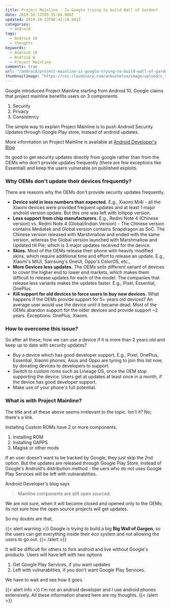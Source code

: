 ```yaml
---
title: Project Mainline - Is Google trying to build Wall of Garden?
date: 2019-10-13T05:55:04.086Z
updated: 2019-10-13T06:42:19.491Z
categories:
  - android
tags:
  - Android 10
  - thoughts
keywords:
  - Android 10
  - Android Q
  - Project Mainline
comments: true
url: "/android/project-mainline-is-google-trying-to-build-wall-of-garden"
thumbnailimage: "https://res.cloudinary.com/anbuchelva/image/upload/c_scale,w_250,f_auto,q_auto/v1579455286/images/android.png"
---
```

Google introduced Project Mainline starting from Android 10.  Google claims that project mainline benefits users on 3 components.

1. Security
2. Privacy
3. Consistency
<!--more-->
The simple way to explain Project Mainline is to push Android Security Updates through Google Play store, instead of android updates.

More information on Project Mainline is available at [Android Developer's Blog](https://android-developers.googleblog.com/2019/05/fresher-os-with-projects-treble-and-mainline.html)



Its good to get security updates directly from google rather than from the OEMs who don't provide updates frequently (there are few exceptions like Essential) and keep the users vulnerable on published exploits.

### Why OEMs don't update their devices frequently?

There are reasons why the OEMs don't provide security updates frequently.

* **Device sold in less numbers than expected.** E.g., Xiaomi Mi4i - all the Xiaomi devices were provided frequent updates and at least 1 major android version update. But this one was left with lollipop version.
* **Less support from chip manufacturers.** E.g., Redmi Note 4 (Chinese version) vs. Redmi Note 4 (Global/Indian Version) - The Chinese version contains Mediatek and Global version contains Snapdragon as SoC. The Chinese version released with Marshmallow and ended with the same version, whereas the Global version launched with Marshmallow and Updated till Pie; which is 3 major updates received for the device.
* **Skins.** Most of the OEMs release their phone with heavily modified skins, which require additional time and effort to release an update. E.g., Xiaomi's MIUI, Samsung's OneUI, Oppo's ColorOS, etc.,
* **More Devices less updates.** The OEMs sells different variant of devices to cover the higher end to lower end markets, which makes them difficult to release updates for each of the model. The companies that release less variants makes the updates faster. E.g., Pixel, Essential, OnePlus.
* **Kill support for old devices to force users to buy new devices.** What happens if the OEMs provide support for 5+ years old devices? An average user would use the device until it became dead. Most of the OEMs abandon support for the older devices and provide support ~2 years. Exceptions: OnePlus, Xiaomi.

### How to overcome this issue?

So after all these, how we can use a device if it is more than 2 years old and keep up to date with security updates?

* Buy a device which has good developer support, E.g., Pixel, OnePlus, Essential, Xiaomi phones, Asus and Oppo are tyring to join this list now, by donating devices to developers to support.
* Switch to custom roms such as Lineage OS, once the OEM stop supporting the device. Users get at updates at least once in a month, if the device has good developer support.
* Make use of your phone's full potential.

### What is with Project Mainline?

The title and all these above seems irrelevant to the topic. Isn't it? No; there's a link.

Installing Custom ROMs have 2 or more components.

1. Installing ROM
2. Installing GAPPS
3. Magisk or other mods

If an user doesn't want to be tracked by Google, they just skip the 2nd option.  But the updates are released through Google Play Store, instead of Google's Android's distribution method - the uers who do not uses Google Play Services will be left with vulnarablities.

Android Developer's blog says

> Mainline components are still open sourced.

We are not sure, when it will become closed and opened only to the OEMs; its not sure how the open source projects will get updates.


So my doubts are that,

{{< alert warning >}}
Google is trying to build a big **Big Wall of Gargen**, so the users can get everything inside their eco system and not allowing the users to go out.
{{< /alert >}}

It will be difficult for others to fork android and live without Google's products. Users will have left with two options

1. Get Google Play Services, if you want updates
2. Left with vulnarablities, if you don't want Google Play Services.

We have to wait and see how it goes.

{{< alert info >}}
I'm not an android developer and I use android phones extensively. All these information shared here are my thoughts.
{{< /alert >}}
